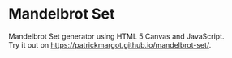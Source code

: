 # Mandelbrot Set
Mandelbrot Set generator using HTML 5 Canvas and JavaScript.  
Try it out on https://patrickmargot.github.io/mandelbrot-set/.
